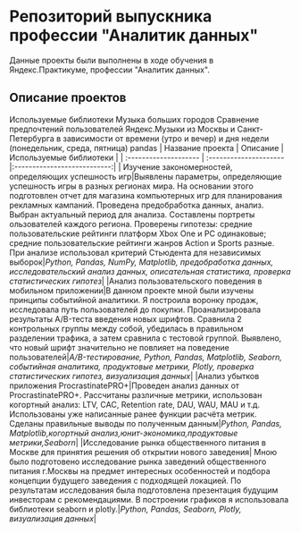 # Репозиторий выпускника профессии "Аналитик данных"

Данные проекты были выполнены в ходе обучения в Яндекс.Практикуме, профессии "Аналитик данных".
## Описание проектов
Используемые библиотеки
Музыка больших городов	Сравнение предпочтений пользователей Яндекс.Музыки из Москвы и Санкт-Петербурга в зависимости от времени (утро и вечер) и дня недели (понедельник, среда, пятница)	pandas
| Название проекта | Описание | Используемые библиотеки |
| :-------------------- | :--------------------- |:---------------------------:|
| Изучение закономерностей, определяющих успешность игр|Выявлены параметры, определяющие успешность игры в разных регионах мира. На основании этого подготовлен отчет для магазина компьютерных игр для планирования рекламных кампаний. Проведена предобработка данных, анализ. Выбран актуальный период для анализа. Составлены портреты ользователей каждого региона. Проверены гипотезы: средние пользовательские рейтинги платформ Xbox One и PC одинаковые; средние пользовательские рейтинги жанров Action и Sports разные. При анализе использовал критерий Стьюдента для независимых выборок|*Python, Pandas, NumPy, Matplotlib, предобработка данных, исследовательский анализ данных, описательная статистика, проверка статистических гипотез*| 
|Анализ пользовательского поведения в мобильном приложении|В данном проекте мной были изучены принципы событийной аналитики. Я построила воронку продаж, исследовала путь пользователей до покупки. Проанализировала результаты A/B-теста введения новых шрифтов. Сравнила 2 контрольных группы между собой, убедилась в правильном разделении трафика, а затем сравнила с тестовой группой. Выявлено, что новый шрифт значительно не повлияет на поведение пользователей|*A/B-тестирование, Python, Pandas, Matplotlib, Seaborn, событийная аналитика, продуктовые метрики, Plotly, проверка статистических гипотез, визуализация данных*|
|Анализ убытков приложения ProcrastinatePRO+|Проведен анализ данных от ProcrastinatePRO+. Рассчитаны различные метрики, использован когортный анализ: LTV, CAC, Retention rate, DAU, WAU, MAU и т.д. Использованы уже написанные ранее функции расчёта метрик. Сделаны правильные выводы по полученным данным|*Python, Pandas, Matplotlib,когортный анализ,юнит-экономика,продуктовые метрики,Seaborn*|
|Исследование рынка общественного питания в Москве для принятия решения об открытии нового заведения| Мною было подготовено исследование рынка заведений общественного питания г.Москвы на предмет интересных особенностей и подбора концепции будущего заведения с  подходящей локацией. По результатам исследования была подготовлена презентация будущим инвесторам с рекомендациями. В построении графиков я использовала библиотеки seaborn и plotly.|*Python, Pandas, Seaborn, Plotly, визуализация данных*|


 



